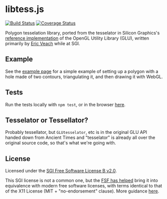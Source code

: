 # libtess.js

[![Build Status](https://travis-ci.org/brendankenny/libtess.js.svg?branch=gh-pages)](https://travis-ci.org/brendankenny/libtess.js) [![Coverage Status](https://img.shields.io/coveralls/brendankenny/libtess.js.svg)](https://coveralls.io/r/brendankenny/libtess.js?branch=gh-pages)

Polygon tesselation library, ported from the tesselator in Silicon Graphics's
[reference implementation](http://oss.sgi.com/projects/ogl-sample/index.html) of
the OpenGL Utility Library (GLU), written primarily by
[Eric Veach](https://www.youtube.com/watch?v=e3ss_Ozb9Yg) while at SGI.

## Example
See the [example page](https://brendankenny.github.io/libtess.js/examples/simple_triangulation/index.html)
for a simple example of setting up a polygon with a hole made of two contours,
triangulating it, and then drawing it with WebGL.

## Tests
Run the tests locally with `npm test`, or in the browser [here](https://brendankenny.github.io/libtess.js/test/index.html).

## Tesselator or Tessellator?

Probably tessellator, but `GLUtesselator`, etc is in the original GLU API handed
down from Ancient Times and "tesselator" is already all over the original source
code, so that's what we're going with.

## License

Licensed under the
[SGI Free Software License B v2.0](https://github.com/brendankenny/libtess.js/blob/gh-pages/LICENSE).

This SGI license is not a common one, but the
[FSF has helped](https://www.fsf.org/blogs/licensing/2008-09-sgi-announcement)
bring it into equivalence with modern free software licenses, with terms
identical to that of the X11 License (MIT + "no-endorsement" clause). More
guidance [here](https://www.gnu.org/licenses/license-list.html#SGIFreeB).
